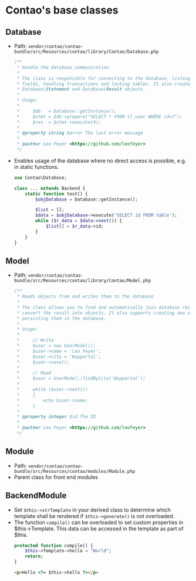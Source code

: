 # Contao's base classes

## Database

*	Path: `vendor/contao/contao-bundle/src/Resources/contao/library/Contao/Database.php`

	```php
	/**
	 * Handle the database communication
	 *
	 * The class is responsible for connecting to the database, listing tables and
	 * fields, handling transactions and locking tables. It also creates the related
	 * Database\Statement and Database\Result objects.
	 *
	 * Usage:
	 *
	 *     $db   = Database::getInstance();
	 *     $stmt = $db->prepare("SELECT * FROM tl_user WHERE id=?");
	 *     $res  = $stmt->execute(4);
	 *
	 * @property string $error The last error message
	 *
	 * @author Leo Feyer <https://github.com/leofeyer>
	 */
	```

*	Enables usage of the database where no direct access is possible, e.g. in static functions.

	```php
	use Contao\Database;

	class ... extends Backend {
		static function test() {
			$objDatabase = Database::getInstance();

			$list = [];
			$data = $objDatabase->execute('SELECT id FROM table');
			while ($r_data = $data->next()) {
				$list[] = $r_data->id;
			}
		}
	}
	```

## Model

*	Path: `vendor/contao/contao-bundle/src/Resources/contao/library/Contao/Model.php`

	```php
	/**
	 * Reads objects from and writes them to the database
	 *
	 * The class allows you to find and automatically join database records and to
	 * convert the result into objects. It also supports creating new objects and
	 * persisting them in the database.
	 *
	 * Usage:
	 *
	 *     // Write
	 *     $user = new UserModel();
	 *     $user->name = 'Leo Feyer';
	 *     $user->city = 'Wuppertal';
	 *     $user->save();
	 *
	 *     // Read
	 *     $user = UserModel::findByCity('Wuppertal');
	 *
	 *     while ($user->next())
	 *     {
	 *         echo $user->name;
	 *     }
	 *
	 * @property integer $id The ID
	 *
	 * @author Leo Feyer <https://github.com/leofeyer>
	 */
	```

## Module

*	Path: `vendor/contao/contao-bundle/src/Resources/contao/modules/Module.php`
*	Parent class for front end modules

## BackendModule

*	Set `$this->strTemplate` in your derived class to determine which template shall be rendered if `$this->generate()` is not overloaded.
*	The function `compile()` can be overloaded to set custom properties in $this->Template. This data can be accessed in the template as part of $this.
	```php
	protected function compile() {
		$this->Template->hello = "World";
		return;
	}
	```
	```html
	<p>Hello <?= $this->hello ?></p>
	```


